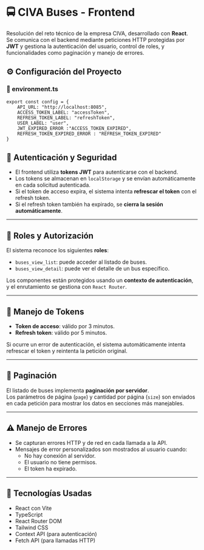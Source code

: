 # 🚍 CIVA Buses - Frontend

Resolución del reto técnico de la empresa CIVA, desarrollado con **React**.  
Se comunica con el backend mediante peticiones HTTP protegidas por **JWT** y gestiona la autenticación del usuario, control de roles, y funcionalidades como paginación y manejo de errores.

## ⚙️ Configuración del Proyecto

### 🔧 environment.ts

```properties
export const config = {
    API_URL: "http://localhost:8085",
    ACCESS_TOKEN_LABEL: "accessToken",
    REFRESH_TOKEN_LABEL: "refreshToken",
    USER_LABEL: "user",
    JWT_EXPIRED_ERROR :"ACCESS_TOKEN_EXPIRED",
    REFRESH_TOKEN_EXPIRED_ERROR : "REFRESH_TOKEN_EXPIRED"
}
```

## 🔐 Autenticación y Seguridad

- El frontend utiliza **tokens JWT** para autenticarse con el backend.
- Los tokens se almacenan en `localStorage` y se envían automáticamente en cada solicitud autenticada.
- Si el token de acceso expira, el sistema intenta **refrescar el token** con el refresh token.
- Si el refresh token también ha expirado, se **cierra la sesión automáticamente**.

---

## 👤 Roles y Autorización

El sistema reconoce los siguientes **roles**:

- `buses_view_list`: puede acceder al listado de buses.
- `buses_view_detail`: puede ver el detalle de un bus específico.

Los componentes están protegidos usando un **contexto de autenticación**, y el enrutamiento se gestiona con `React Router`.

---

## 🔁 Manejo de Tokens

- **Token de acceso**: válido por 3 minutos.
- **Refresh token**: válido por 5 minutos.

Si ocurre un error de autenticación, el sistema automáticamente intenta refrescar el token y reintenta la petición original.

---

## 📄 Paginación

El listado de buses implementa **paginación por servidor**.  
Los parámetros de página (`page`) y cantidad por página (`size`) son enviados en cada petición para mostrar los datos en secciones más manejables.

---

## ⚠️ Manejo de Errores

- Se capturan errores HTTP y de red en cada llamada a la API.
- Mensajes de error personalizados son mostrados al usuario cuando:
  - No hay conexión al servidor.
  - El usuario no tiene permisos.
  - El token ha expirado.

---

## 🧰 Tecnologías Usadas

- React con Vite
- TypeScript
- React Router DOM
- Tailwind CSS
- Context API (para autenticación)
- Fetch API (para llamadas HTTP)

